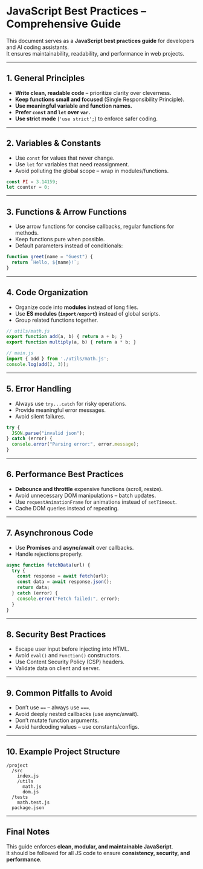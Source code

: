 
# JavaScript Best Practices – Comprehensive Guide

This document serves as a **JavaScript best practices guide** for developers and AI coding assistants.  
It ensures maintainability, readability, and performance in web projects.

---

## 1. General Principles
- **Write clean, readable code** – prioritize clarity over cleverness.  
- **Keep functions small and focused** (Single Responsibility Principle).  
- **Use meaningful variable and function names.**  
- **Prefer `const` and `let` over `var`.**  
- **Use strict mode** (`'use strict';`) to enforce safer coding.  

---

## 2. Variables & Constants
- Use `const` for values that never change.  
- Use `let` for variables that need reassignment.  
- Avoid polluting the global scope – wrap in modules/functions.  

```js
const PI = 3.14159;
let counter = 0;
```

---

## 3. Functions & Arrow Functions
- Use arrow functions for concise callbacks, regular functions for methods.  
- Keep functions pure when possible.  
- Default parameters instead of conditionals:  

```js
function greet(name = "Guest") {
  return `Hello, ${name}!`;
}
```

---

## 4. Code Organization
- Organize code into **modules** instead of long files.  
- Use **ES modules (`import/export`)** instead of global scripts.  
- Group related functions together.  

```js
// utils/math.js
export function add(a, b) { return a + b; }
export function multiply(a, b) { return a * b; }

// main.js
import { add } from './utils/math.js';
console.log(add(2, 3));
```

---

## 5. Error Handling
- Always use `try...catch` for risky operations.  
- Provide meaningful error messages.  
- Avoid silent failures.  

```js
try {
  JSON.parse("invalid json");
} catch (error) {
  console.error("Parsing error:", error.message);
}
```

---

## 6. Performance Best Practices
- **Debounce and throttle** expensive functions (scroll, resize).  
- Avoid unnecessary DOM manipulations – batch updates.  
- Use `requestAnimationFrame` for animations instead of `setTimeout`.  
- Cache DOM queries instead of repeating.  

---

## 7. Asynchronous Code
- Use **Promises** and **async/await** over callbacks.  
- Handle rejections properly.  

```js
async function fetchData(url) {
  try {
    const response = await fetch(url);
    const data = await response.json();
    return data;
  } catch (error) {
    console.error("Fetch failed:", error);
  }
}
```

---

## 8. Security Best Practices
- Escape user input before injecting into HTML.  
- Avoid `eval()` and `Function()` constructors.  
- Use Content Security Policy (CSP) headers.  
- Validate data on client and server.  

---

## 9. Common Pitfalls to Avoid
- Don’t use `==` – always use `===`.  
- Avoid deeply nested callbacks (use async/await).  
- Don’t mutate function arguments.  
- Avoid hardcoding values – use constants/configs.  

---

## 10. Example Project Structure
```
/project
  /src
    index.js
    /utils
      math.js
      dom.js
  /tests
    math.test.js
  package.json
```

---

## Final Notes
This guide enforces **clean, modular, and maintainable JavaScript**.  
It should be followed for all JS code to ensure **consistency, security, and performance**.

